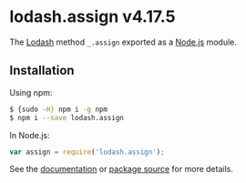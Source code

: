 # lodash.assign v4.17.5

The [Lodash](https://lodash.com/) method `_.assign` exported as a [Node.js](https://nodejs.org/) module.

## Installation

Using npm:
```bash
$ {sudo -H} npm i -g npm
$ npm i --save lodash.assign
```

In Node.js:
```js
var assign = require('lodash.assign');
```

See the [documentation](https://lodash.com/docs#assign) or [package source](https://github.com/lodash/lodash/blob/4.17.5-npm-packages/lodash.assign) for more details.

